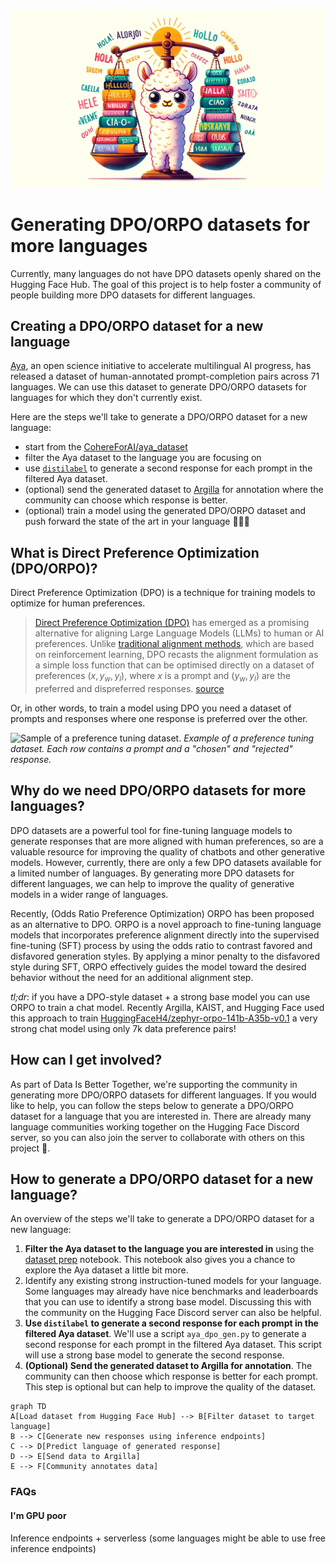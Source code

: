 <p align="center">
  <img src="assets/banner.webp" width="500px"/>
</p>


# Generating DPO/ORPO datasets for more languages

Currently, many languages do not have DPO datasets openly shared on the Hugging Face Hub. The goal of this project is to help foster a community of people building more DPO datasets for different languages.

## Creating a DPO/ORPO dataset for a new language

[Aya](https://cohere.com/blog/aya-multilingual), an open science initiative to accelerate multilingual AI progress, has released a dataset of human-annotated prompt-completion pairs across 71 languages. We can use this dataset to generate DPO/ORPO datasets for languages for which they don't currently exist.

Here are the steps we'll take to generate a DPO/ORPO dataset for a new language:

- start from the [CohereForAI/aya_dataset](https://huggingface.co/datasets/CohereForAI/aya_dataset)
- filter the Aya dataset to the language you are focusing on
- use [`distilabel`](https://github.com/argilla-io/distilabel) to generate a second response for each prompt in the filtered Aya dataset.
- (optional) send the generated dataset to [Argilla](https://argilla.io/) for annotation where the community can choose which response is better.
- (optional) train a model using the generated DPO/ORPO dataset and push forward the state of the art in your language 🚀🚀🚀

## What is Direct Preference Optimization (DPO/ORPO)?

Direct Preference Optimization (DPO) is a technique for training models to optimize for human preferences.

> [Direct Preference Optimization (DPO)](https://huggingface.co/papers/2305.18290) has emerged as a promising alternative for aligning Large Language Models (LLMs) to human or AI preferences. Unlike [traditional alignment methods](https://huggingface.co/blog/rlhf), which are based on reinforcement learning, DPO recasts the alignment formulation as a simple loss function that can be optimised directly on a dataset of preferences ${(x, y_w, y_l)}$, where $x$ is a prompt and $(y_w,y_l)$ are the preferred and dispreferred responses.  [source](https://huggingface.co/blog/pref-tuning)

Or, in other words, to train a model using DPO you need a dataset of prompts and responses where one response is preferred over the other.

![Sample of a preference tuning dataset.](https://huggingface.co/datasets/huggingface/documentation-images/resolve/main/blog/pref_tuning/data.png)
*Example of a preference tuning dataset. Each row contains a prompt and a "chosen" and "rejected" response.*

## Why do we need DPO/ORPO datasets for more languages?

DPO datasets are a powerful tool for fine-tuning language models to generate responses that are more aligned with human preferences, so are a valuable resource for improving the quality of chatbots and other generative models. However, currently, there are only a few DPO datasets available for a limited number of languages. By generating more DPO datasets for different languages, we can help to improve the quality of generative models in a wider range of languages.

Recently, (Odds Ratio Preference Optimization) ORPO has been proposed as an alternative to DPO. ORPO is a novel approach to fine-tuning language models that incorporates preference alignment directly into the supervised fine-tuning (SFT) process by using the odds ratio to contrast favored and disfavored generation styles. By applying a minor penalty to the disfavored style during SFT, ORPO effectively guides the model toward the desired behavior without the need for an additional alignment step.

*tl;dr*: if you have a DPO-style dataset + a strong base model you can use ORPO to train a chat model. Recently Argilla, KAIST, and Hugging Face used this approach to train [HuggingFaceH4/zephyr-orpo-141b-A35b-v0.1](https://huggingface.co/HuggingFaceH4/zephyr-orpo-141b-A35b-v0.1) a very strong chat model using only 7k data preference pairs!

## How can I get involved?

As part of Data Is Better Together, we're supporting the community in generating more DPO/ORPO datasets for different languages. If you would like to help, you can follow the steps below to generate a DPO/ORPO dataset for a language that you are interested in. There are already many language communities working together on the Hugging Face Discord server, so you can also join the server to collaborate with others on this project 🤗.

## How to generate a DPO/ORPO dataset for a new language?

An overview of the steps we'll take to generate a DPO/ORPO dataset for a new language:

1. **Filter the Aya dataset to the language you are interested in** using the [dataset prep](./01_datasets_prep.ipynb) notebook. This notebook also gives you a chance to explore the Aya dataset a little bit more. 
2. Identify any existing strong instruction-tuned models for your language. Some languages may already have nice benchmarks and leaderboards that you can use to identify a strong base model. Discussing this with the community on the Hugging Face Discord server can also be helpful.
3. **Use `distilabel` to generate a second response for each prompt in the filtered Aya dataset**. We'll use a script `aya_dpo_gen.py` to generate a second response for each prompt in the filtered Aya dataset. This script will use a strong base model to generate the second response.
4. **(Optional) Send the generated dataset to Argilla for annotation**. The community can then choose which response is better for each prompt. This step is optional but can help to improve the quality of the dataset.

```mermaid
graph TD
A[Load dataset from Hugging Face Hub] --> B[Filter dataset to target language]
B --> C[Generate new responses using inference endpoints]
C --> D[Predict language of generated response]
D --> E[Send data to Argilla]
E --> F[Community annotates data]
```

### FAQs


#### I'm GPU poor

Inference endpoints + serverless (some languages might be able to use free inference endpoints)
